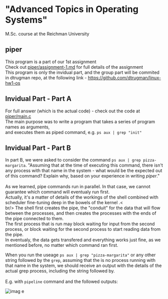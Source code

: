# "Advanced Topics in Operating Systems" 
 M.Sc. course at the Reichman University <br/>
## piper

This program is a part of our 1st assignment <br/>
Check out <a href="https://github.com/GlaiChen/piper/blob/main/assignment-1.md">piper/assignment-1.md</a> for full details of the assignment <br/>
This program is only the invidual part, and the group part will be commited in dtrugman repo, at the following link - https://github.com/dtrugman/linux-hw1-os </br>

## Invidual Part - Part A
For full answer (which is the actual code) - check out the code at <a href="https://github.com/GlaiChen/piper/blob/main/main.c">piper/main.c </a> <br/>
The main purpose was to write a program that takes a series of program names as arguments, <br/>
and executes them as piped command, e.g. `ps aux | grep "init"` <br/>

## Invidual Part - Part B
In part B, we were asked to consider the command `ps aux | grep pizza-margarita`. "Assuming that at the time of executing this command, there isn't any process with that name in the system - what would be the expected out of this command? Explain why, based on your experience in writing _piper_." <br/>
<br/>
As we learned, pipe commands run in parallel. In that case, we cannot guarantee which command will eventualy run first. <br/>
Actually, it's a matter of details of the workings of the shell combined with scheduler fine-tuning deep in the bowels of the kernel .<<br/>br/>
The shell first creates the pipe, the "conduit" for the data that will flow between the processes, and then creates the processes with the ends of the pipe connected to them. <br/>
The first process that is run may block waiting for input from the second process, or block waiting for the second process to start reading data from the pipe. <br/>
In eventualy, the data gets transfered and everything works just fine, as we mentioned before, no matter which command ran first. <br/>

When you run the useage `ps aux | grep "pizza-margarita"` or any other string followed by the `grep`, assuming that the is no process running with that name in the system, we should receive an output with the details of the actual grep process, including the string followed by. <br/>
 <br/>
E.g. with `pipeline` command and the followed outputs: <br/>

![imag <br/>e](https://user-images.githubusercontent.com/70802568/141855567-df6cb7d4-f0a9-4938-9074-7799a42a7d43.png)
